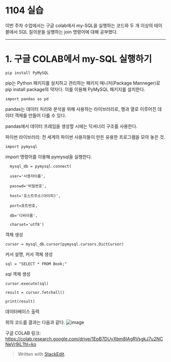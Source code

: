 # 1104 실습

이번 주차 수업에서는 구글 colab에서 my-SQL을 실행하는  코드와 두 개 이상의 테이블에서 SQL 질의문을 실행하는 join 명령어에 대해 공부했다.

---
# 1. 구글 COLAB에서 my-SQL 실행하기

 

    pip install PyMySQL
    
 pip는 Python 패키지를 설치하고 관리하는 패키지 매니저(Package Manneger)로 pip install package의 약자다. 이를 이용해 PyMySQL 패키지를 설치한다.
  

    import pandas as pd
    
pandas는 데이터 처리와 분석을 위해 사용하는 라이브러리로, 행과 열로 이루어진 데이터 객체를 만들어 다룰 수 있다.

pandas에서 데이터 프레임을 생성할 시에는 딕셔너리 구조를 사용한다. 

파이썬 라이브러리: 전 세계의 파이썬 사용자들이 만든 유용한 프로그램을 모아 놓은 것.

    import pymysql
    
import 명령어를 이용해 pymysql을 실행한다.
  

      mysql_db = pymysql.connect(
        
      user='사용자이름',
        
      passwd='비밀번호',
        
      host='호스트주소(아이피)',
        
      port=포트번호,
        
      db='디비이름',
        
      charset='utf8')

객체 생성

    cursor = mysql_db.cursor(pymysql.cursors.DictCursor)

커서 설명, 커서 객체 생성


    sql = "SELECT * FROM Book;"

sql 객체 생성


    cursor.execute(sql)
    
    result = cursor.fetchall()
    
    print(result)
   
   데이터베이스 출력

위의 코드를 결과는 다음과 같다.
![image](https://user-images.githubusercontent.com/114793024/200758924-02a3740e-800e-4ec1-ade1-587e72fb526d.png)

구글 COLAB 링크: 
https://colab.research.google.com/drive/1EpB7DUyXbm8IAgRVsgkJ7u2NCNeVr9iL?hl=ko





> Written with [StackEdit](https://stackedit.io/).




<!--stackedit_data:
eyJoaXN0b3J5IjpbNjEwNTkwMjMzLDExNzk2MTA5MTcsOTYzMz
I2Njc2LC0xNTI0MDMyNjY2XX0=
-->